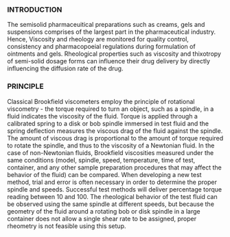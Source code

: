 ### **INTRODUCTION** <Br>
The semisolid pharmaceuitical preparations such as creams, gels and suspensions comprises of the largest part in the pharmaceutical industry. Hence, Viscosity and rheology are monitored for quality control, consistency and pharmacopoeial regulations during formulation of ointments and gels. Rheological properties such as viscosity and thixotropy of semi-solid dosage forms can influence their drug delivery by directly influencing the diffusion rate of the drug.
### **PRINCIPLE** <Br>
Classical Brookfield viscometers employ the principle of rotational viscometry - the torque required to turn an object, such as a spindle, in a fluid indicates the viscosity of the fluid. Torque is applied through a calibrated spring to a disk or bob spindle immersed in test fluid and the spring deflection measures the viscous drag of the fluid against the spindle. The amount of viscous drag is proportional to the amount of torque required to rotate the spindle, and thus to the viscosity of a Newtonian fluid. In the case of non-Newtonian fluids, Brookfield viscosities measured under the same conditions (model, spindle, speed, temperature, time of test, container, and any other sample preparation procedures that may affect the behavior of the fluid) can be compared. When developing a new test method, trial and error is often necessary in order to determine the proper spindle and speeds. Successful test methods will deliver percentage torque reading between 10 and 100. The rheological behavior of the test fluid can be observed using the same spindle at different speeds, but because the geometry of the fluid around a rotating bob or disk spindle in a large container does not allow a single shear rate to be assigned, proper rheometry is not feasible using this setup.
